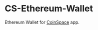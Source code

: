 CS-Ethereum-Wallet
=========

Ethereum Wallet for [CoinSpace](https://github.com/CoinSpace/CoinSpace) app.
